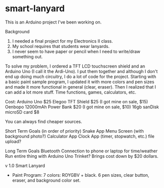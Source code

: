 # smart-lanyard
This is an Arduino project I've been working on. 

Background
1. I needed a final project for my Electronics II class.
2. My school requires that students wear lanyards.
3. I never seem to have paper or pencil when I need to write/draw something out.

To solve my problem, I ordered a TFT LCD touchscreen shield and an Arduino Uno (I call it the Ardi-Uno). I put them together and although I don't end up doing much circuitry, I do a lot of code for the project. Starting with a basic paint sample program, I updated it with more colors and pen sizes and made it more functional in general (clear, eraser). Then I realized that I can add a lot more stuff. Time functions, games, calculators, etc.

Cost:
Arduino Uno $25
Elegoo TFT Shield $25 (I got mine on sale, $15)
Oenbopo 12000mAh Power Bank $20 (I got mine on sale, $10)
16gb sanDisk microSD card $8

You can always find cheaper sources.

Short Term Goals (in order of priority)
Snake App
Menu Screen (with background photo?)
Calculator App
Clock App (timer, stopwatch, etc.)
file upload?

Long Term Goals
Bluetooth Connection to phone or laptop for time/weather
Run entire thing with Arduino Uno Trinket? Brings cost down by $20 dollars.

v 1.0
Smart Lanyard
* Paint Program: 7 colors: ROYGBV + black. 6 pen sizes, clear button, eraser, and background color set.
